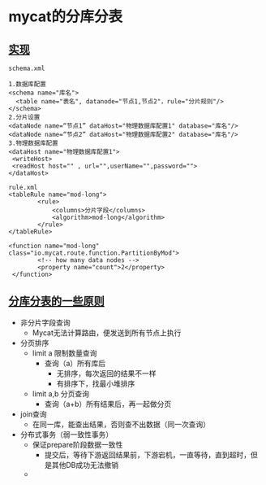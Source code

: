 # mycat的分库分表

## [实现](https://uule.iteye.com/blog/2436039)

```properties
schema.xml

1.数据库配置
<schema name="库名">
  <table name="表名", datanode="节点1,节点2"，rule="分片规则"/>
</schema>
2.分片设置
<dataNode name=“节点1” dataHost="物理数据库配置1" database="库名"/>
<dataNode name=“节点2” dataHost="物理数据库配置2" database="库名"/>
3.物理数据库配置
<dataHost name="物理数据库配置1">
 <writeHost>
 <readHost host="" , url="",userName="",password="">
</dataHost>

```

```properties
rule.xml
<tableRule name="mod-long">
        <rule>
            <columns>分片字段</columns>
            <algorithm>mod-long</algorithm>
        </rule>
</tableRule>
    
<function name="mod-long" class="io.mycat.route.function.PartitionByMod">
        <!-- how many data nodes -->
        <property name="count">2</property>
 </function>
```

## [分库分表的一些原则](https://juejin.im/entry/5a3bca62f265da431c707b9d)

- 非分片字段查询
  - Mycat无法计算路由，便发送到所有节点上执行
- 分页排序
  - limit a 限制数量查询
    - 查询（a）所有库后
      - 无排序，每次返回的结果不一样
      - 有排序下，找最小堆排序
  - limit a,b 分页查询
    - 查询（a+b）所有结果后，再一起做分页
- join查询
  - 在同一库，能查出结果，否则查不出数据（同一次查询）
- 分布式事务（弱一致性事务）
  - 保证prepare阶段数据一致性
    - 提交后，等待下游返回结果前，下游宕机，一直等待，直到超时，但是其他DB成功无法撤销
  - 